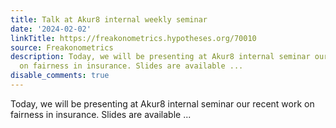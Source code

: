 ```yaml
---
title: Talk at Akur8 internal weekly seminar
date: '2024-02-02'
linkTitle: https://freakonometrics.hypotheses.org/70010
source: Freakonometrics
description: Today, we will be presenting at Akur8 internal seminar our recent work
  on fairness in insurance. Slides are available ...
disable_comments: true
---
```

Today, we will be presenting at Akur8 internal seminar our recent work on fairness in insurance. Slides are available ...